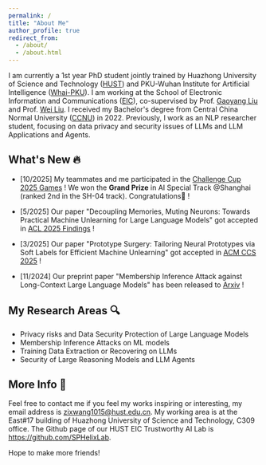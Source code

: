 ```yaml
---
permalink: /
title: "About Me"
author_profile: true
redirect_from: 
  - /about/
  - /about.html
---
```


I am currently a 1st year PhD student jointly trained by Huazhong University of Science and Technology ([HUST](http://www.hust.edu.cn/)) and PKU-Wuhan Institute for Artificial Intelligence ([Whai-PKU](http://whai.pku.edu.cn/index.htm)).
I am working at the School of Electronic Information and Communications ([EIC](http://ei.hust.edu.cn/)), co-supervised by Prof. [Gaoyang Liu](https://gyliu1991.github.io) and Prof. [Wei Liu](https://faculty.hust.edu.cn/wliu/zh_CN/index.htm). 
I received my Bachelor's degree from Central China Normal University ([CCNU](https://www.ccnu.edu.cn/)) in 2022.
Previously, I work as an NLP researcher student, focusing on data privacy and security issues of LLMs and LLM Applications and Agents.

What's New 🔥
------
- [10/2025] My teammates and me participated in the [Challenge Cup 2025 Games](https://2025.tiaozhanbei.net/) ! We won the **Grand Prize** in AI Special Track @Shanghai (ranked 2nd in the SH-04 track). Congratulations🎉 !

- [5/2025] Our paper "Decoupling Memories, Muting Neurons: Towards Practical Machine Unlearning for Large Language Models" got accepted in [ACL 2025 Findings](https://2025.aclweb.org/) !

- [3/2025] Our paper "Prototype Surgery: Tailoring Neural Prototypes via Soft Labels for Efficient Machine Unlearning" got accepted in [ACM CCS 2025](https://www.sigsac.org/ccs/CCS2025/) !

- [11/2024] Our preprint paper "Membership Inference Attack against Long-Context Large Language Models" has been released to [Arxiv](https://arxiv.org/abs/2411.11424) !

My Research Areas 🔍
------
- Privacy risks and Data Security Protection of Large Language Models
- Membership Inference Attacks on ML models
- Training Data Extraction or Recovering on LLMs
- Security of Large Reasoning Models and LLM Agents

More Info 📧
------
Feel free to contact me if you feel my works inspiring or interesting, my email address is <zixwang1015@hust.edu.cn>.
My working area is at the East#17 building of Huazhong University of Science and Technology, C309 office. The Github page of our HUST EIC Trustworthy AI Lab is <https://github.com/SPHelixLab>.

Hope to make more friends!


